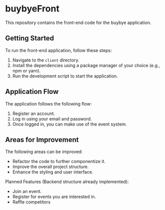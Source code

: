 # buybyeFront

This repository contains the front-end code for the buybye application.

## Getting Started

To run the front-end application, follow these steps:

1. Navigate to the `client` directory.
2. Install the dependencies using a package manager of your choice (e.g., npm or yarn).
3. Run the development script to start the application.

## Application Flow

The application follows the following flow:

1. Register an account.
2. Log in using your email and password.
3. Once logged in, you can make use of the event system.

## Areas for Improvement

The following areas can be improved:

- Refactor the code to further componentize it.
- Improve the overall project structure.
- Enhance the styling and user interface.

Planned Features (Backend structure already implemented):

- Join an event.
- Register for events you are interested in.
- Raffle competitors


